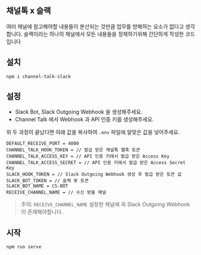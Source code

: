 ## 채널톡 x 슬랙

여러 채널에 참고해야할 내용들이 분산되는 것만큼 업무를 방해하는 요소가 없다고 생각합니다.
슬랙이라는 하나의 채널에서 모든 내용들을 정제하기위해 간단하게 작성한 코드 입니다

## 설치

```
npm i channel-talk-slack
```

## 설정

- Slack Bot, Slack Outgoing Webhook 을 생성해주세요.
- Channel Talk 에서  Webhook 과 API 인증 키를 생성해주세요.

위 두 과정이 끝났다면 아래 값을 복사하여 `.env` 파일에 알맞은 값을 넣어주세요.

```
DEFAULT_RECEIVE_PORT = 4000
CHANNEL_TALK_HOOK_TOKEN = // 발급 받은 채널톡 웹훅 토큰
CHANNEL_TALK_ACCESS_KEY = // API 인증 키에서 발급 받은 Access Key 
CHANNEL_TALK_ACCESS_SECRET = // API 인증 키에서 발급 받은 Access Secret Key
SLACK_HOOK_TOKEN = // Slack Outgoing Webhook 생성 후 발급 받은 토큰 값
SLACK_BOT_TOKEN = // 슬랙 봇 토큰
SLACK_BOT_NAME = CS-BOT
RECEIVE_CHANNEL_NAME = // 수신 받을 채널
```

> 주의: `RECEIVE_CHANNEL_NAME` 설정한 채널에 꼭 Slack Outgoing Webhook 이 존재해야합니다.


## 시작

```
npm run serve
```


